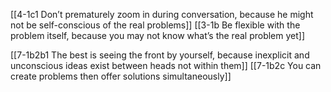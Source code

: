 [[4-1c1 Don’t prematurely zoom in during conversation, because he might not be self-conscious of the real problems]]
[[3-1b Be flexible with the problem itself, because you may not know what’s the real problem yet]]

[[7-1b2b1 The best is seeing the front by yourself, because inexplicit and unconscious ideas exist between heads not within them]]
[[7-1b2c You can create problems then offer solutions simultaneously]]
